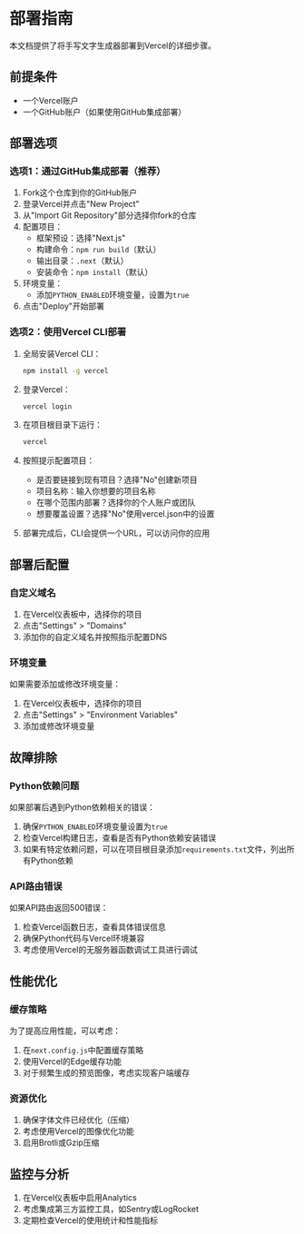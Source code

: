 # 部署指南

本文档提供了将手写文字生成器部署到Vercel的详细步骤。

## 前提条件

- 一个Vercel账户
- 一个GitHub账户（如果使用GitHub集成部署）

## 部署选项

### 选项1：通过GitHub集成部署（推荐）

1. Fork这个仓库到你的GitHub账户
2. 登录Vercel并点击"New Project"
3. 从"Import Git Repository"部分选择你fork的仓库
4. 配置项目：
   - 框架预设：选择"Next.js"
   - 构建命令：`npm run build`（默认）
   - 输出目录：`.next`（默认）
   - 安装命令：`npm install`（默认）
5. 环境变量：
   - 添加`PYTHON_ENABLED`环境变量，设置为`true`
6. 点击"Deploy"开始部署

### 选项2：使用Vercel CLI部署

1. 全局安装Vercel CLI：
   ```bash
   npm install -g vercel
   ```

2. 登录Vercel：
   ```bash
   vercel login
   ```

3. 在项目根目录下运行：
   ```bash
   vercel
   ```

4. 按照提示配置项目：
   - 是否要链接到现有项目？选择"No"创建新项目
   - 项目名称：输入你想要的项目名称
   - 在哪个范围内部署？选择你的个人账户或团队
   - 想要覆盖设置？选择"No"使用vercel.json中的设置

5. 部署完成后，CLI会提供一个URL，可以访问你的应用

## 部署后配置

### 自定义域名

1. 在Vercel仪表板中，选择你的项目
2. 点击"Settings" > "Domains"
3. 添加你的自定义域名并按照指示配置DNS

### 环境变量

如果需要添加或修改环境变量：

1. 在Vercel仪表板中，选择你的项目
2. 点击"Settings" > "Environment Variables"
3. 添加或修改环境变量

## 故障排除

### Python依赖问题

如果部署后遇到Python依赖相关的错误：

1. 确保`PYTHON_ENABLED`环境变量设置为`true`
2. 检查Vercel构建日志，查看是否有Python依赖安装错误
3. 如果有特定依赖问题，可以在项目根目录添加`requirements.txt`文件，列出所有Python依赖

### API路由错误

如果API路由返回500错误：

1. 检查Vercel函数日志，查看具体错误信息
2. 确保Python代码与Vercel环境兼容
3. 考虑使用Vercel的无服务器函数调试工具进行调试

## 性能优化

### 缓存策略

为了提高应用性能，可以考虑：

1. 在`next.config.js`中配置缓存策略
2. 使用Vercel的Edge缓存功能
3. 对于频繁生成的预览图像，考虑实现客户端缓存

### 资源优化

1. 确保字体文件已经优化（压缩）
2. 考虑使用Vercel的图像优化功能
3. 启用Brotli或Gzip压缩

## 监控与分析

1. 在Vercel仪表板中启用Analytics
2. 考虑集成第三方监控工具，如Sentry或LogRocket
3. 定期检查Vercel的使用统计和性能指标
